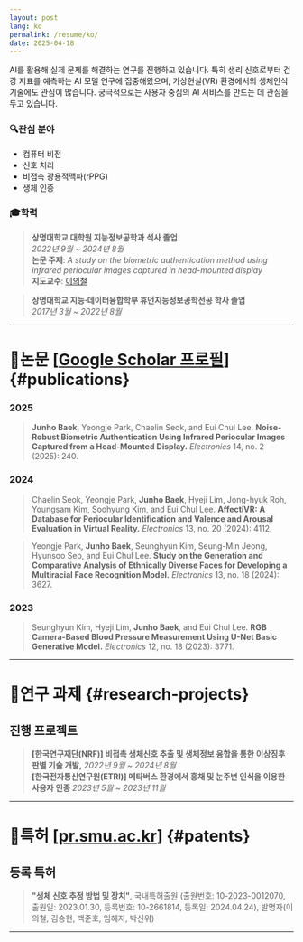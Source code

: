 ```yaml
---
layout: post
lang: ko
permalink: /resume/ko/
date: 2025-04-18
---
```



AI를 활용해 실제 문제를 해결하는 연구를 진행하고 있습니다. 특히 생리 신호로부터 건강 지표를 예측하는 AI 모델 연구에 집중해왔으며, 가상현실(VR) 환경에서의 생체인식 기술에도 관심이 많습니다. 궁극적으로는 사용자 중심의 AI 서비스를 만드는 데 관심을 두고 있습니다.

### 🔍관심 분야

- 컴퓨터 비전
- 신호 처리
- 비접촉 광용적맥파(rPPG)
- 생체 인증

### 🎓학력

> **상명대학교 대학원 지능정보공학과 석사 졸업** <br>
*2022년 9월 ~ 2024년 8월* <br>
**논문 주제**: *A study on the biometric authentication method using infrared periocular images captured in head-mounted display*  
**지도교수**: [이의철](https://pr.smu.ac.kr/people/professor)  

> **상명대학교 지능·데이터융합학부 휴먼지능정보공학전공 학사 졸업** <br>
*2017년 3월 ~ 2022년 8월*  

---

# 📄논문 [[Google Scholar 프로필](https://scholar.google.co.kr/citations?user=dKZARGcAAAAJ&hl=ko)] {#publications}

### 2025

> **Junho Baek**, Yeongje Park, Chaelin Seok, and Eui Chul Lee. **Noise-Robust Biometric Authentication Using Infrared Periocular Images Captured from a Head-Mounted Display.** *Electronics* 14, no. 2 (2025): 240.
>  

### 2024

> Chaelin Seok, Yeongje Park, **Junho Baek**, Hyeji Lim, Jong-hyuk Roh, Youngsam Kim, Soohyung Kim, and Eui Chul Lee. **AffectiVR: A Database for Periocular Identification and Valence and Arousal Evaluation in Virtual Reality.** *Electronics* 13, no. 20 (2024): 4112.
> 

> Yeongje Park, **Junho Baek**, Seunghyun Kim, Seung-Min Jeong, Hyunsoo Seo, and Eui Chul Lee. **Study on the Generation and Comparative Analysis of Ethnically Diverse Faces for Developing a Multiracial Face Recognition Model.** *Electronics* 13, no. 18 (2024): 3627.
> 

### 2023

> Seunghyun Kim, Hyeji Lim, **Junho Baek**, and Eui Chul Lee. **RGB Camera-Based Blood Pressure Measurement Using U-Net Basic Generative Model.** *Electronics* 12, no. 18 (2023): 3771.
> 

---

# **🔬연구 과제** {#research-projects}

## 진행 프로젝트

> **[한국연구재단(NRF)] 비접촉 생체신호 추출 및 생체정보 융합을 통한 이상징후 판별 기술 개발,**  *2022년 9월 ~ 2024년 8월* <br>
**[한국전자통신연구원(ETRI)] 메타버스 환경에서 홍채 및 눈주변 인식을 이용한 사용자 인증**  *2023년 5월 ~ 2023년 11월*
>

---

# 📘특허 [[pr.smu.ac.kr](https://pr.smu.ac.kr/property/%EB%93%B1%EB%A1%9D%ED%8A%B9%ED%97%88)] {#patents}

## 등록 특허

> **"생체 신호 추정 방법 및 장치"**, 국내특허출원 (출원번호: 10-2023-0012070, 출원일: 2023.01.30, 등록번호: 10-2661814, 등록일: 2024.04.24), 발명자(이의철, 김승현, 백준호, 임혜지, 박신위)
>

---
